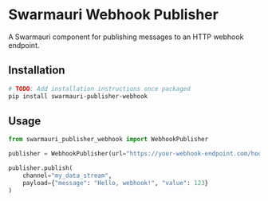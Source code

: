 # Swarmauri Webhook Publisher

A Swarmauri component for publishing messages to an HTTP webhook endpoint.

## Installation

```bash
# TODO: Add installation instructions once packaged
pip install swarmauri-publisher-webhook
```

## Usage

```python
from swarmauri_publisher_webhook import WebhookPublisher

publisher = WebhookPublisher(url="https://your-webhook-endpoint.com/hook")

publisher.publish(
    channel="my_data_stream",
    payload={"message": "Hello, webhook!", "value": 123}
)
```

